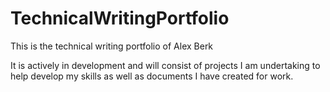 # TechnicalWritingPortfolio
This is the technical writing portfolio of Alex Berk

It is actively in development and will consist of projects I am undertaking to help develop my skills as well as documents I have created for work.

